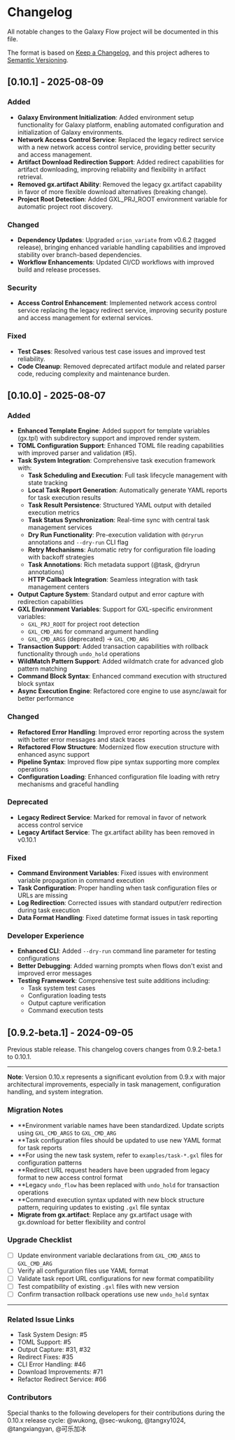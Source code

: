 # Changelog

All notable changes to the Galaxy Flow project will be documented in this file.

The format is based on [Keep a Changelog](https://keepachangelog.com/en/1.0.0/),
and this project adheres to [Semantic Versioning](https://semver.org/spec/v2.0.0.html).

## [0.10.1] - 2025-08-09

### Added
- **Galaxy Environment Initialization**: Added environment setup functionality for Galaxy platform, enabling automated configuration and initialization of Galaxy environments.
- **Network Access Control Service**: Replaced the legacy redirect service with a new network access control service, providing better security and access management.
- **Artifact Download Redirection Support**: Added redirect capabilities for artifact downloading, improving reliability and flexibility in artifact retrieval.
- **Removed gx.artifact Ability**: Removed the legacy gx.artifact capability in favor of more flexible download alternatives (breaking change).
- **Project Root Detection**: Added GXL_PRJ_ROOT environment variable for automatic project root discovery.

### Changed
- **Dependency Updates**: Upgraded `orion_variate` from v0.6.2 (tagged release), bringing enhanced variable handling capabilities and improved stability over branch-based dependencies.
- **Workflow Enhancements**: Updated CI/CD workflows with improved build and release processes.

### Security
- **Access Control Enhancement**: Implemented network access control service replacing the legacy redirect service, improving security posture and access management for external services.

### Fixed
- **Test Cases**: Resolved various test case issues and improved test reliability.
- **Code Cleanup**: Removed deprecated artifact module and related parser code, reducing complexity and maintenance burden.

## [0.10.0] - 2025-08-07

### Added
- **Enhanced Template Engine**: Added support for template variables (gx.tpl) with subdirectory support and improved render system.
- **TOML Configuration Support**: Enhanced TOML file reading capabilities with improved parser and validation (#5).
- **Task System Integration**: Comprehensive task execution framework with:
  - **Task Scheduling and Execution**: Full task lifecycle management with state tracking
  - **Local Task Report Generation**: Automatically generate YAML reports for task execution results
  - **Task Result Persistence**: Structured YAML output with detailed execution metrics
  - **Task Status Synchronization**: Real-time sync with central task management services
  - **Dry Run Functionality**: Pre-execution validation with `@dryrun` annotations and `--dry-run` CLI flag
  - **Retry Mechanisms**: Automatic retry for configuration file loading with backoff strategies
  - **Task Annotations**: Rich metadata support (@task, @dryrun annotations)
  - **HTTP Callback Integration**: Seamless integration with task management centers
- **Output Capture System**: Standard output and error capture with redirection capabilities
- **GXL Environment Variables**: Support for GXL-specific environment variables:
  - `GXL_PRJ_ROOT` for project root detection
  - `GXL_CMD_ARG` for command argument handling
  - `GXL_CMD_ARGS` (deprecated) -> `GXL_CMD_ARG`
- **Transaction Support**: Added transaction capabilities with rollback functionality through `undo_hold` operations
- **WildMatch Pattern Support**: Added wildmatch crate for advanced glob pattern matching
- **Command Block Syntax**: Enhanced command execution with structured block syntax
- **Async Execution Engine**: Refactored core engine to use async/await for better performance

### Changed
- **Refactored Error Handling**: Improved error reporting across the system with better error messages and stack traces
- **Refactored Flow Structure**: Modernized flow execution structure with enhanced async support
- **Pipeline Syntax**: Improved flow pipe syntax supporting more complex operations
- **Configuration Loading**: Enhanced configuration file loading with retry mechanisms and graceful handling

### Deprecated
- **Legacy Redirect Service**: Marked for removal in favor of network access control service
- **Legacy Artifact Service**: The gx.artifact ability has been removed in v0.10.1

### Fixed
- **Command Environment Variables**: Fixed issues with environment variable propagation in command execution
- **Task Configuration**: Proper handling when task configuration files or URLs are missing
- **Log Redirection**: Corrected issues with standard output/err redirection during task execution
- **Data Format Handling**: Fixed datetime format issues in task reporting

### Developer Experience
- **Enhanced CLI**: Added `--dry-run` command line parameter for testing configurations
- **Better Debugging**: Added warning prompts when flows don't exist and improved error messages
- **Testing Framework**: Comprehensive test suite additions including:
  - Task system test cases
  - Configuration loading tests
  - Output capture verification
  - Command execution tests

## [0.9.2-beta.1] - 2024-09-05

Previous stable release. This changelog covers changes from 0.9.2-beta.1 to 0.10.1.

---
**Note**: Version 0.10.x represents a significant evolution from 0.9.x with major architectural improvements, especially in task management, configuration handling, and system integration.

### Migration Notes
- **Environment variable names have been standardized. Update scripts using `GXL_CMD_ARGS` to `GXL_CMD_ARG`
- **Task configuration files should be updated to use new YAML format for task reports
- **For using the new task system, refer to `examples/task-*.gxl` files for configuration patterns
- **Redirect URL request headers have been upgraded from legacy format to new access control format
- **Legacy `undo_flow` has been replaced with `undo_hold` for transaction operations
- **Command execution syntax updated with new block structure pattern, requiring updates to existing `.gxl` file syntax
- **Migrate from gx.artifact**: Replace any gx.artifact usage with gx.download for better flexibility and control

### Upgrade Checklist
- [ ] Update environment variable declarations from `GXL_CMD_ARGS` to `GXL_CMD_ARG`
- [ ] Verify all configuration files use YAML format
- [ ] Validate task report URL configurations for new format compatibility
- [ ] Test compatibility of existing `.gxl` files with new version
- [ ] Confirm transaction rollback operations use new `undo_hold` syntax

---
### Related Issue Links
- Task System Design: #5
- TOML Support: #5
- Output Capture: #31, #32
- Redirect Fixes: #35
- CLI Error Handling: #46
- Download Improvements: #71
- Refactor Redirect Service: #66

### Contributors
Special thanks to the following developers for their contributions during the 0.10.x release cycle: @wukong, @sec-wukong, @tangxy1024, @tangxiangyan, @可乐加冰

